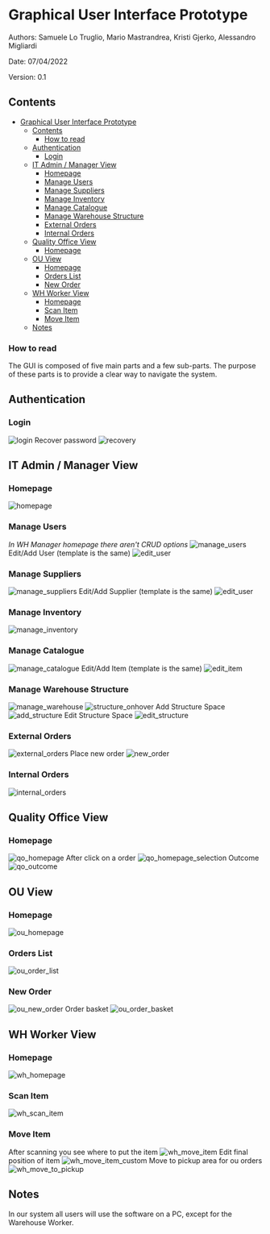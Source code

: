 # Graphical User Interface Prototype  

Authors: Samuele Lo Truglio, Mario Mastrandrea, Kristi Gjerko, Alessandro Migliardi

Date: 07/04/2022

Version: 0.1

## Contents
- [Graphical User Interface Prototype](#graphical-user-interface-prototype)
  - [Contents](#contents)
    - [How to read](#how-to-read)
  - [Authentication](#authentication)
    - [Login](#login)
  - [IT Admin / Manager View](#it-admin--manager-view)
    - [Homepage](#homepage)
    - [Manage Users](#manage-users)
    - [Manage Suppliers](#manage-suppliers)
    - [Manage Inventory](#manage-inventory)
    - [Manage Catalogue](#manage-catalogue)
    - [Manage Warehouse Structure](#manage-warehouse-structure)
    - [External Orders](#external-orders)
    - [Internal Orders](#internal-orders)
  - [Quality Office View](#quality-office-view)
    - [Homepage](#homepage-1)
  - [OU View](#ou-view)
    - [Homepage](#homepage-2)
    - [Orders List](#orders-list)
    - [New Order](#new-order)
  - [WH Worker View](#wh-worker-view)
    - [Homepage](#homepage-3)
    - [Scan Item](#scan-item)
    - [Move Item](#move-item)
  - [Notes](#notes)

### How to read
The GUI is composed of five main parts and a few sub-parts. The purpose of these parts is to provide a clear way to navigate the system. 


## Authentication

### Login
![login](./assets/gui/auth/login.png)
Recover password
![recovery](./assets/gui/auth/login_recovery.png)
## IT Admin / Manager View
### Homepage
![homepage](./assets/gui/it/it-homepage.png)

### Manage Users
*In WH Manager homepage there aren't CRUD options*
![manage_users](./assets/gui/it/it-manage_users.png)
Edit/Add User (template is the same)
![edit_user](./assets/gui/it/it-edit_add_user.png)

### Manage Suppliers
![manage_suppliers](./assets/gui/it/it-manage_suppliers.png)
Edit/Add Supplier (template is the same)
![edit_user](./assets/gui/it/it-edit_add_supplier.png)

### Manage Inventory
![manage_inventory](./assets/gui/it/it-manage_inventory.png)

### Manage Catalogue
![manage_catalogue](./assets/gui/it/it-manage_catalogue.png)
Edit/Add Item (template is the same)
![edit_item](./assets/gui/it/it-edit_add_catalogue_item.png)

### Manage Warehouse Structure
![manage_warehouse](./assets/gui/it/it-structure_list.png)
![structure_onhover](./assets/gui/it/it-structure_on_hover.png)
Add Structure Space
![add_structure](./assets/gui/it/it-edit_add_structure_space.png)
Edit Structure Space
![edit_structure](./assets/gui/it/it-edit_structure_space.png)

### External Orders
![external_orders](./assets/gui/it/it-ext_order_list.png)
Place new order
![new_order](./assets/gui/it/it-ext_order_new.png)

### Internal Orders
![internal_orders](./assets/gui/it/it-int_order_list.png)


## Quality Office View

### Homepage
![qo_homepage](./assets/gui/qo/qo-homepage.png)
After click on a order
![qo_homepage_selection](./assets/gui/qo/qo-homepage_selection.png)
Outcome
![qo_outcome](./assets/gui/qo/qo-report.png)


## OU View

### Homepage
![ou_homepage](./assets/gui/ou/ou-homepage.png)

### Orders List
![ou_order_list](./assets/gui/ou/ou-int_order_list.png)

### New Order
![ou_new_order](./assets/gui/ou/ou-int_order_new.png)
Order basket
![ou_order_basket](./assets/gui/ou/ou-int_order_basket.png)


## WH Worker View

### Homepage
![wh_homepage](./assets/gui/whw/whw-homepage.png)

### Scan Item
![wh_scan_item](./assets/gui/whw/whw-scan_item.png)

### Move Item
After scanning you see where to put the item
![wh_move_item](./assets/gui/whw/whw-identified_item.png)
Edit final position of item
![wh_move_item_custom](./assets/gui/whw/whw-identified_item_edit_space.png)
Move to pickup area for ou orders
![wh_move_to_pickup](./assets/gui/whw/whw-identified_pickup.png)

## Notes
In our system all users will use the software on a PC, except for the Warehouse Worker.